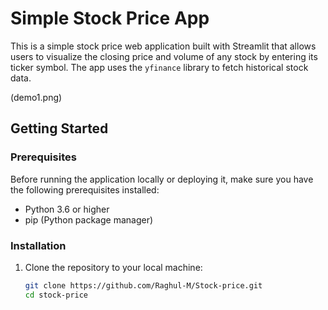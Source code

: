 # Simple Stock Price App

This is a simple stock price web application built with Streamlit that allows users to visualize the closing price and volume of any stock by entering its ticker symbol. The app uses the `yfinance` library to fetch historical stock data.

(demo1.png)

## Getting Started

### Prerequisites

Before running the application locally or deploying it, make sure you have the following prerequisites installed:

- Python 3.6 or higher
- pip (Python package manager)

### Installation

1. Clone the repository to your local machine:

   ```bash
   git clone https://github.com/Raghul-M/Stock-price.git
   cd stock-price

